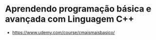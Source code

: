 # Aprendendo programação básica e avançada com Linguagem C++

* https://www.udemy.com/course/cmaismaisbasico/